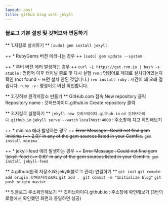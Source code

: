 ```yaml
---
layout: post
title: github blog with jekyll
---
```


### 블로그 기본 설정 및 깃허브와 연동하기

** 1.지킬로 설치하기 **
	`[sudo] gem install jekyll`

++ * RubyGems 버전 에러나는 경우 ++
	`[sudo] gem update --system`

++ * 루비 버전 에러 발생하는 경우 ++
	`curl -L https://get.rvm.io | bash -s stable` : 명령어 이후 터미널 종료 및 다시 실행
	`rvm` : 명령어로 제대로 설치되어있는지 확인 (not found ~ 뜨면 설치 안된 것입니다.)
	`rvm install ruby` : 시간이 꽤 오래 걸립니다.
	`ruby -v` : 명령어로 버전 확인합니다.

** 2.깃허브 원격저장소 만들기 **
    GitHub.com 접속
    New repository 클릭
    Repository name : 깃허브아이디.github.io
    Create repository 클릭

** 3.지킬로 실행하기 **
	`jekyll new 깃허브아이디.github.io`
	`cd 깃허브아이디.github.io`
	`jekyll serve --watch`
	`localhost:4000` : 주소창에 치고 확인해보기

++ * minima 에러 발생하는 경우 ++
	~~Error Message : Could not find gem 'minima (~> 2.0)' in any of the gem sources listed in your Gemfile.~~
	`gem install minima`


++ * jekyll-feed 에러 발생하는 경우 ++
	~~Error Message : Could not find gem 'jekyll-feed (~> 0.6)' in any of the gem sources listed in your Gemfile.~~
	`gem install jekyll-feed`


** 4.github(원격 저장소)와 jekyll(블로그 관리) 연결하기 **
	`git init`
	`git remote add origin 깃허브저장소URL`
	`git add . `
	`git commit -m "Initialize blog"`
	`git push origin master`

** 5.블로그 주소확인해보기 **
	깃허브아이디.github.io : 주소창에 확인해보기 (3번의 로컬에서 확인했던 화면과 동일하면 성공)